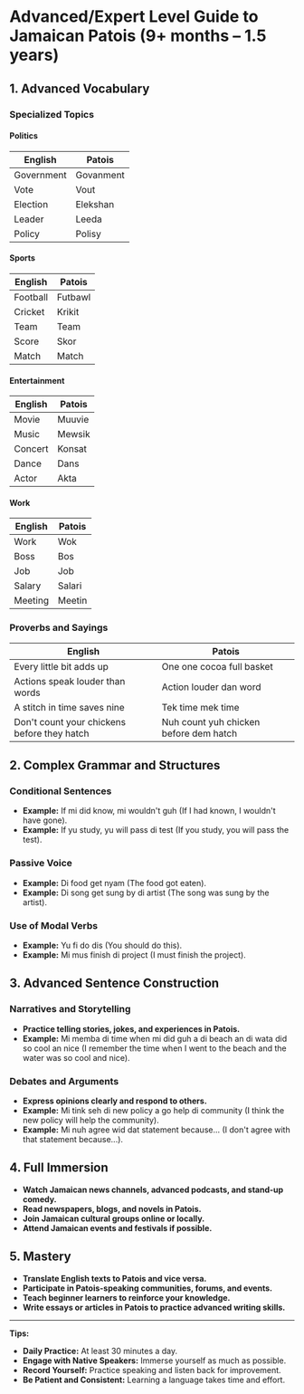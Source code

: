 # Advanced/Expert Level Guide to Jamaican Patois (9+ months – 1.5 years)

## 1. Advanced Vocabulary

### Specialized Topics

#### Politics
| English     | Patois     |
|-------------|------------|
| Government  | Govanment  |
| Vote        | Vout       |
| Election    | Elekshan   |
| Leader      | Leeda      |
| Policy      | Polisy     |

#### Sports
| English     | Patois     |
|-------------|------------|
| Football    | Futbawl    |
| Cricket     | Krikit     |
| Team        | Team       |
| Score       | Skor       |
| Match       | Match      |

#### Entertainment
| English     | Patois     |
|-------------|------------|
| Movie       | Muuvie     |
| Music       | Mewsik     |
| Concert     | Konsat     |
| Dance       | Dans       |
| Actor       | Akta       |

#### Work
| English     | Patois     |
|-------------|------------|
| Work        | Wok        |
| Boss        | Bos        |
| Job         | Job        |
| Salary      | Salari     |
| Meeting     | Meetin     |

### Proverbs and Sayings
| English                        | Patois                          |
|--------------------------------|---------------------------------|
| Every little bit adds up       | One one cocoa full basket       |
| Actions speak louder than words| Action louder dan word          |
| A stitch in time saves nine    | Tek time mek time               |
| Don't count your chickens before they hatch | Nuh count yuh chicken before dem hatch |

## 2. Complex Grammar and Structures

### Conditional Sentences
- **Example:** If mi did know, mi wouldn't guh (If I had known, I wouldn't have gone).
- **Example:** If yu study, yu will pass di test (If you study, you will pass the test).

### Passive Voice
- **Example:** Di food get nyam (The food got eaten).
- **Example:** Di song get sung by di artist (The song was sung by the artist).

### Use of Modal Verbs
- **Example:** Yu fi do dis (You should do this).
- **Example:** Mi mus finish di project (I must finish the project).

## 3. Advanced Sentence Construction

### Narratives and Storytelling
- **Practice telling stories, jokes, and experiences in Patois.**
- **Example:** Mi memba di time when mi did guh a di beach an di wata did so cool an nice (I remember the time when I went to the beach and the water was so cool and nice).

### Debates and Arguments
- **Express opinions clearly and respond to others.**
- **Example:** Mi tink seh di new policy a go help di community (I think the new policy will help the community).
- **Example:** Mi nuh agree wid dat statement because... (I don't agree with that statement because...).

## 4. Full Immersion
- **Watch Jamaican news channels, advanced podcasts, and stand-up comedy.**
- **Read newspapers, blogs, and novels in Patois.**
- **Join Jamaican cultural groups online or locally.**
- **Attend Jamaican events and festivals if possible.**

## 5. Mastery
- **Translate English texts to Patois and vice versa.**
- **Participate in Patois-speaking communities, forums, and events.**
- **Teach beginner learners to reinforce your knowledge.**
- **Write essays or articles in Patois to practice advanced writing skills.**

---

**Tips:**
- **Daily Practice:** At least 30 minutes a day.
- **Engage with Native Speakers:** Immerse yourself as much as possible.
- **Record Yourself:** Practice speaking and listen back for improvement.
- **Be Patient and Consistent:** Learning a language takes time and effort. 
